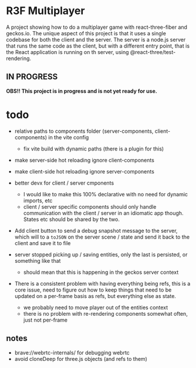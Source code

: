 # R3F Multiplayer

A project showing how to do a multiplayer game with react-three-fiber and geckos.io. The unique aspect of this project is that it uses a single codebase for both the client and the server. The server is a node.js server that runs the same code as the client, but with a different entry point, that is the React application is running on th server, using @react-three/test-rendering.

## IN PROGRESS


**OBS!! This project is in progress and is not yet ready for use.**

# todo

* relative paths to components folder (server-components, client-components) in the vite config
  * fix vite build with dynamic paths (there is a plugin for this)
* make server-side hot reloading ignore client-components
* make client-side hot reloading ignore server-components
* better devx for client / server cmponents
  * I would like to make this 100% declarative with no need for dynamic imports, etc
  * client / server specific components should only handle communication with the client / server in an idiomatic app though. States etc should be shared by the two.
* Add client button to send a debug snapshot message to the server, which will to a `toJSON` on the server scene / state and send it back to the client and save it to file
* server stopped picking up / saving entities, only the last is persisted, or something like that
  * should mean that this is happening in the geckos server context


* There is a consistent problem with having everything being refs, this is a core issue, need to figure out how to keep things that need to be updated on a per-frame basis as refs, but everything else as state.
  * we probably need to move player out of the entities context
  * there is no problem with re-rendering components somewhat often, just not per-frame
  
## notes

* brave://webrtc-internals/ for debugging webrtc
* avoid cloneDeep for three.js objects (and refs to them)

